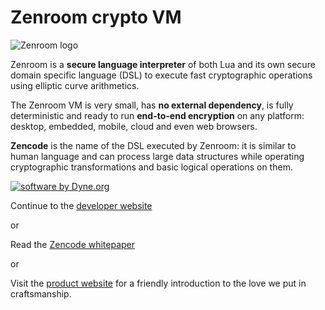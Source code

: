 # Zenroom crypto VM

![Zenroom logo](https://raw.githubusercontent.com/DECODEproject/Zenroom/master/docs/logo/zenroom_logotype.png)

Zenroom is a **secure language interpreter** of both Lua and its own
secure domain specific language (DSL) to execute fast cryptographic
operations using elliptic curve arithmetics.

The Zenroom VM is very small, has **no external dependency**, is fully
deterministic and ready to run **end-to-end encryption** on any platform:
desktop, embedded, mobile, cloud and even web browsers.

**Zencode** is the name of the DSL executed by Zenroom: it is similar
to human language and can process large data structures while
operating cryptographic transformations and basic logical operations
on them.

[![software by Dyne.org](https://files.dyne.org/software_by_dyne.png)](http://www.dyne.org)

Continue to the [developer website](https://dev.zenroom.org/)

or

Read the [Zencode whitepaper](https://files.dyne.org/zenroom/Zenroom_Whitepaper.pdf)

or

Visit the [product website](http://zenroom.org/) for a friendly
introduction to the love we put in craftsmanship.
